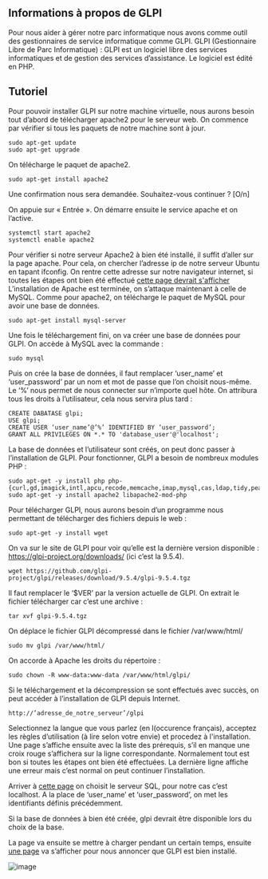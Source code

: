 ## Informations à propos de GLPI

Pour nous aider à gérer notre parc informatique nous avons comme outil des gestionnaires de service informatique comme GLPI.
GLPI (Gestionnaire Libre de Parc Informatique) : GLPI est un logiciel libre des services informatiques et de gestion des services d’assistance. Le logiciel est édité en PHP.

## Tutoriel

Pour pouvoir installer GLPI sur notre machine virtuelle, nous aurons besoin tout d’abord de télécharger apache2 pour le serveur web. On commence par vérifier si tous les paquets de notre machine sont à jour.

    sudo apt-get update
    sudo apt-get upgrade

On télécharge le paquet de apache2.

    sudo apt-get install apache2

Une confirmation nous sera demandée.
Souhaitez-vous continuer ? [O/n] 

On appuie sur « Entrée ».
On démarre ensuite le service apache et on l’active.

    systemctl start apache2
    systemctl enable apache2



Pour vérifier si notre serveur Apache2 à bien été installé, il suffit d’aller sur la page apache. Pour cela, on chercher l’adresse ip de notre serveur Ubuntu en tapant ifconfig. On rentre cette adresse sur notre navigateur internet, si toutes les étapes ont bien été effectué [cette page devrait s'afficher](https://i.imgur.com/ouEwnnu.png)
L’installation de Apache est terminée, on s’attaque maintenant à celle de MySQL. Comme pour apache2, on télécharge le paquet de MySQL pour avoir une base de données.

    sudo apt-get install mysql-server

Une fois le téléchargement fini, on va créer une base de données pour GLPI.
On accède à MySQL avec la commande :

    sudo mysql 

Puis on crée la base de données, il faut remplacer ‘user_name’ et ‘user_password’ par un nom et mot de passe que l’on choisit nous-même. Le ‘%’ nous permet de nous connecter sur n’importe quel hôte. On attribura tous les droits à l’utilisateur, cela nous servira plus tard :

    CREATE DABATASE glpi;
    USE glpi;
    CREATE USER ‘user_name’@’%’ IDENTIFIED BY ‘user_password’;
    GRANT ALL PRIVILEGES ON *.* TO 'database_user'@'localhost';


La base de données et l’utilisateur sont créés, on peut donc passer à l’installation de GLPI.
Pour fonctionner, GLPI a besoin de nombreux modules PHP :

    sudo apt-get -y install php php-{curl,gd,imagick,intl,apcu,recode,memcache,imap,mysql,cas,ldap,tidy,pear,xmlrpc,pspell,gettext,mbstring,json,iconv,xml,gd,xsl}
    sudo apt-get -y install apache2 libapache2-mod-php


Pour télécharger GLPI, nous aurons besoin d’un programme nous permettant de télécharger des fichiers depuis le web :

    sudo apt-get -y install wget


On va sur le site de GLPI pour voir qu’elle est la dernière version disponible : https://glpi-project.org/downloads/ (ici c’est la 9.5.4).

    wget https://github.com/glpi-project/glpi/releases/download/9.5.4/glpi-9.5.4.tgz


Il faut remplacer le ‘$VER’ par la version actuelle de GLPI. On extrait le fichier télécharger car c’est une archive :

    tar xvf glpi-9.5.4.tgz


On déplace le fichier GLPI décompressé dans le fichier /var/www/html/

    sudo mv glpi /var/www/html/

On accorde à Apache les droits du répertoire :

    sudo chown -R www-data:www-data /var/www/html/glpi/

 
Si le téléchargement et la décompression se sont effectués avec succès, on peut accéder à l’installation de GLPI depuis Internet.

    http://’adresse_de_notre_serveur’/glpi

Selectionnez la langue que vous parlez (en l(occurence français), acceptez les règles d’utilisation (à lire selon votre envie) et procedez à l'installation.
Une page s’affiche ensuite avec la liste des prérequis, s’il en manque une croix rouge s’affichera sur la ligne correspondante. Normalement tout est bon si toutes les étapes ont bien été effectuées. La dernière ligne affiche une erreur mais c’est normal on peut continuer l’installation.
 
Arriver à [cette page](https://i.imgur.com/Cxig4gy.png) on choisit le serveur SQL, pour notre cas c’est localhost. A la place de ‘user_name’ et ‘user_password’, on met les identifiants définis précédemment.

Si la base de données à bien été créée, glpi devrait être disponible lors du choix de la base.
 
La page va ensuite se mettre à charger pendant un certain temps, ensuite [une page](https://i.imgur.com/hS3qORI.png) va s’afficher pour nous annoncer que GLPI est bien installé.

![image](https://user-images.githubusercontent.com/59647512/112827167-46a66d80-908e-11eb-9482-cad7b20d9ff5.png)
